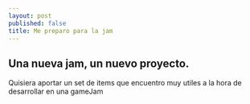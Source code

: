 ```yaml
---
layout: post
published: false
title: Me preparo para la jam
---
```

## Una nueva jam, un nuevo proyecto.

Quisiera aportar un set de items que encuentro muy utiles a la hora de desarrollar en una gameJam
